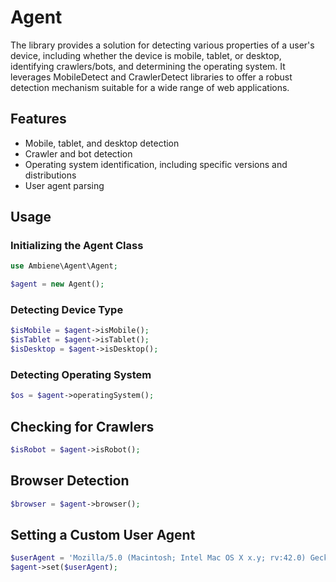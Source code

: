 # Agent

The library provides a solution for detecting various properties of a user's device, including whether the device is mobile, tablet, or desktop, identifying crawlers/bots, and determining the operating system. It leverages MobileDetect and CrawlerDetect libraries to offer a robust detection mechanism suitable for a wide range of web applications.

## Features

- Mobile, tablet, and desktop detection
- Crawler and bot detection
- Operating system identification, including specific versions and distributions
- User agent parsing

## Usage

### Initializing the Agent Class

```php
use Ambiene\Agent\Agent;

$agent = new Agent();
```

### Detecting Device Type

```php
$isMobile = $agent->isMobile();
$isTablet = $agent->isTablet();
$isDesktop = $agent->isDesktop();
```

### Detecting Operating System

```php
$os = $agent->operatingSystem();
```

## Checking for Crawlers

```php
$isRobot = $agent->isRobot();
```

## Browser Detection

```php
$browser = $agent->browser();
```

## Setting a Custom User Agent

```php
$userAgent = 'Mozilla/5.0 (Macintosh; Intel Mac OS X x.y; rv:42.0) Gecko/20100101 Firefox/42.0';
$agent->set($userAgent);
```
